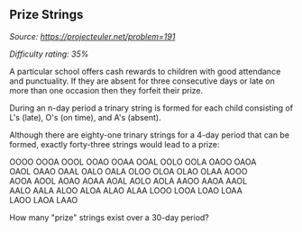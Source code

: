 Prize Strings
-------------

*Source: https://projecteuler.net/problem=191*


*Difficulty rating: 35%*

A particular school offers cash rewards to children with good attendance
and punctuality. If they are absent for three consecutive days or late
on more than one occasion then they forfeit their prize.

During an n-day period a trinary string is formed for each child
consisting of L's (late), O's (on time), and A's (absent).

Although there are eighty-one trinary strings for a 4-day period that
can be formed, exactly forty-three strings would lead to a prize:

OOOO OOOA OOOL OOAO OOAA OOAL OOLO OOLA OAOO OAOA\
 OAOL OAAO OAAL OALO OALA OLOO OLOA OLAO OLAA AOOO\
 AOOA AOOL AOAO AOAA AOAL AOLO AOLA AAOO AAOA AAOL\
 AALO AALA ALOO ALOA ALAO ALAA LOOO LOOA LOAO LOAA\
 LAOO LAOA LAAO

How many "prize" strings exist over a 30-day period?

